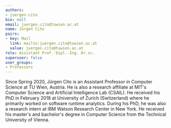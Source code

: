 ```yaml
---
authors:
- juergen-cito
bio: null
email: juergen.cito@tuwien.ac.at
name: Jürgen Cito
pairs:
- key: Mail
  link: mailto:juergen.cito@tuwien.ac.at
  value: juergen.cito@tuwien.ac.at
role: Assistant Prof. Dipl.-Ing. Dr.sc.
superuser: false
user_groups:
- Professors
---
```


Since Spring 2020, Jürgen Cito is an Assistant Professor in Computer Science at TU Wien, Austria. He is also a research affiliate at MIT's Computer Science and Artificial Intelligence Lab (CSAIL). He received his PhD in February 2018 at University of Zurich (Switzerland) where he primarily worked on software runtime analytics. During his PhD, he was also a research intern at IBM Watson Research Center in New York. He received his master's and bachelor's degree in Computer Science from the Technical University of Vienna.